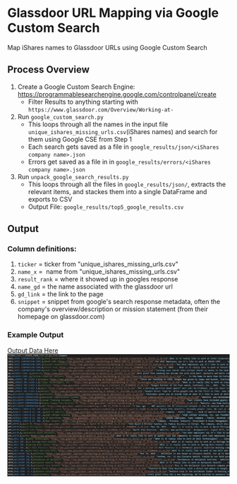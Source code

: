 # Glassdoor URL Mapping via Google Custom Search
Map iShares names to Glassdoor URLs using Google Custom Search

## Process Overview
1. Create a Google Custom Search Engine: https://programmablesearchengine.google.com/controlpanel/create
   - Filter Results to anything starting with `https://www.glassdoor.com/Overview/Working-at-`
2. Run `google_custom_search.py`
   - This loops through all the names in the input file `unique_ishares_missing_urls.csv`(iShares names) and search for them using Google CSE from Step 1
   - Each search gets saved as a file in `google_results/json/<iShares company name>.json`
   - Errors get saved as a file in in `google_results/errors/<iShares company name>.json`
3. Run `unpack_google_search_results.py` 
   - This loops through all the files in `google_results/json/`, extracts the relevant items, and stackes them into a single DataFrame and exports to CSV
   - Output File: `google_results/top5_google_results.csv`
   
## Output
### Column definitions:
1. `ticker` = ticker from "unique_ishares_missing_urls.csv"
2. `name_x` =  name from "unique_ishares_missing_urls.csv"
3. `result_rank` = where it showed up in googles response
4. `name_gd` = the name associated with the glassdoor url
5. `gd_link` = the link to the page
6. `snippet` = snippet from google's search response metadata, often the company's overview/description or mission statement (from their homepage on glassdoor.com)

### Example Output
[Output Data Here](https://github.com/cultureline-ai/google_custom_search/blob/master/output_data/top5_google_results.csv)
![output example](https://github.com/cultureline-ai/google_custom_search/blob/master/img/output_example.PNG)

   

